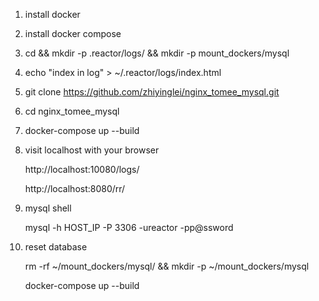 
1. install docker

2. install docker compose

3. cd && mkdir -p .reactor/logs/ && mkdir -p mount_dockers/mysql

4. echo "index in log" > ~/.reactor/logs/index.html

5. git clone https://github.com/zhiyinglei/nginx_tomee_mysql.git

6. cd nginx_tomee_mysql

7. docker-compose up --build

8. visit localhost with your browser

   http://localhost:10080/logs/

   http://localhost:8080/rr/
   
9. mysql shell
   
   mysql -h HOST_IP -P 3306 -ureactor  -pp@ssword

10. reset database
    
    rm -rf ~/mount_dockers/mysql/ && mkdir -p ~/mount_dockers/mysql
    
    docker-compose up --build
